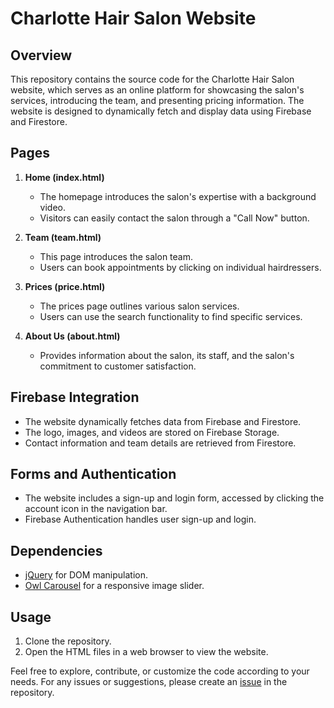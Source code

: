 # Charlotte Hair Salon Website

## Overview

This repository contains the source code for the Charlotte Hair Salon website, which serves as an online platform for showcasing the salon's services, introducing the team, and presenting pricing information. The website is designed to dynamically fetch and display data using Firebase and Firestore.

## Pages

1. **Home (index.html)**
   - The homepage introduces the salon's expertise with a background video.
   - Visitors can easily contact the salon through a "Call Now" button.

2. **Team (team.html)**
   - This page introduces the salon team.
   - Users can book appointments by clicking on individual hairdressers.

3. **Prices (price.html)**
   - The prices page outlines various salon services.
   - Users can use the search functionality to find specific services.

4. **About Us (about.html)**
   - Provides information about the salon, its staff, and the salon's commitment to customer satisfaction.

## Firebase Integration

- The website dynamically fetches data from Firebase and Firestore.
- The logo, images, and videos are stored on Firebase Storage.
- Contact information and team details are retrieved from Firestore.

## Forms and Authentication

- The website includes a sign-up and login form, accessed by clicking the account icon in the navigation bar.
- Firebase Authentication handles user sign-up and login.

## Dependencies

- [jQuery](https://jquery.com/) for DOM manipulation.
- [Owl Carousel](https://owlcarousel2.github.io/OwlCarousel2/) for a responsive image slider.

## Usage

1. Clone the repository.
2. Open the HTML files in a web browser to view the website.

Feel free to explore, contribute, or customize the code according to your needs. For any issues or suggestions, please create an [issue](link-to-issues) in the repository.

